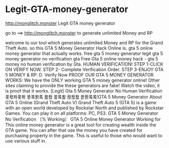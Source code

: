 # Legit-GTA-money-generator
http://monglitch.monster Legit GTA money generator


go to ==> http://monglitch.monster to generate unlimited Money and RP


welcome to our tool which generates unlimited Money and RP for the Grand Theft Auto. so this GTA 5 Money Generator Hack Online is. gta 5 online money generator that actually works. free gta 5 money generator legit gta 5 money generator no verification gta Free Gta 5 online money hack - gta 5 money no human verification by Gta.
HUMAN VERIFICATION! STEP 1-CLICK ON VERIFY NOW. STEP 2- Complete Verification Order. STEP 3-ENJOY GTA 5 MONEY & RP: D. Verify Now PROOF OUR GTA 5 MONEY GENERATOR WORKS: We have the ONLY working GTA 5 money generator online! Other sites claiming to provide the these generators are fake! Watch the video, it is proof that it works. [Legit] Gta 5 Money Generator No Human Verification 퐂퐋퐈퐂퐊 퐇퐄퐑퐄 퐓퐎 퐆퐄퐓 퐍퐎퐖 퐅퐑퐄퐄!GTA 5 Money Generator About GTA 5 Online (Grand Theft Auto V) Grand Theft Auto 5 (GTA 5) is a game with an open world developed by Rockstar North and published by Rockstar Games. You can play it on all platforms: PC, PS3. GTA 5 Money Generator No Verification 〔% Working〕 GTA 5 Online Money Generator Working for This online money generator is a great tool for creating wealth inside the GTA game. You can after that use the money you have created for purchasing property in the game. This is useful to those who would want to use various stuff in.
